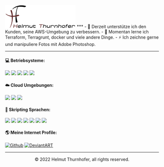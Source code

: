 <img src="https://github.com/hth73/hth73/blob/main/images/ht_logo_large.png">
***
- 🔭 Derzeit unterstütze ich den Kunden, seine AWS-Umgebung zu verbessern.
- 🌱 Momentan lerne ich Terraform, Terragrunt, docker und viele andere Dinge.
- ⚡ Ich zeichne gerne und manipuliere Fotos mit Adobe Photoshop.

***
#### 💻 Betriebsysteme:
<p>
  <img src="https://img.shields.io/badge/Windows-Server-0078D6?style=flat&logo=windows&logoColor=white" />
  <img src="https://img.shields.io/badge/Windows-Clients-0078D6?style=flat&logo=windows&logoColor=white" />
  <img src="https://img.shields.io/badge/Ubuntu-Server-FCC624?style=flat&logo=linux&logoColor=black" />
  <img src="https://img.shields.io/badge/Linux-Clients-FCC624?style=flat&logo=linux&logoColor=black" />
  <img src="https://img.shields.io/badge/macOS-Clients-000000?style=flat&logo=apple&logoColor=white" />
</p>

#### ☁️ Cloud Umgebungen:
<p>
  <img src="https://img.shields.io/badge/Microsoft-365-0078D4?style=flat&logo=azure&logoColor=white" />
  <img src="https://img.shields.io/badge/Azure-Cloud-0078D4?style=flat&logo=azure&logoColor=white" />
  <img src="https://img.shields.io/badge/AWS-Cloud-0078D6?style=flat&logo=aws&logoColor=white" />
</p>

#### 📝 Skripting Sprachen:
<p>
  <img src="https://img.shields.io/badge/HTML5-E34F26?style=flat&logo=html5&logoColor=white" />
  <img src="https://img.shields.io/badge/CSS3-1572B6?style=flat&logo=css3&logoColor=white" />
  <img src="https://img.shields.io/badge/CMD-4D4D4D?style=flat&logo=windows&logoColor=white" />
  <img src="https://img.shields.io/badge/Bash-4EAA25?style=flat&logo=linux&logoColor=black" />
  <img src="https://img.shields.io/badge/PowerShell-323330?style=flat&logo=powershell&logoColor=blue" />
  <img src="https://img.shields.io/badge/Ansible-ee0000?style=flat&logo=ansible&logoColor=black" />
  <img src="https://img.shields.io/badge/Terraform-7B42BC?style=flat&logo=terraform&logoColor=black" />
</p>

#### 🌎 Meine Internet Profile:
[<img alt="Github" src="https://img.shields.io/badge/GitHub-%23181717.svg?&style=flat&logo=Github&logoColor=white" />](https://github.com/hth73) [<img alt="DeviantART" src="https://img.shields.io/badge/DeviantART-%2305CC47.svg?&style=flat&logo=deviantart&logoColor=white" />](https://www.deviantart.com/hellemon)

---
<p align="center">© 2022 Helmut Thurnhofer, all rights reserved.</p>
